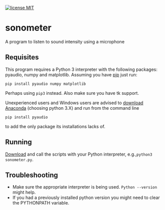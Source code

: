 [![license MIT](https://img.shields.io/badge/license-MIT-blue.svg)](https://raw.githubusercontent.com/Dih5/sonometer/master/LICENSE.txt)
# sonometer
A program to listen to sound intensity using a microphone

## Requisites
This program requires a Python 3 interpreter with the following packages: pyaudio, numpy and matplotlib. Assuming you have [pip](https://pip.pypa.io/en/stable/installing/) just run:
```
pip install pyaudio numpy matplotlib
```
Perhaps using `pip3` instead. Also make sure you have tk support.

Unexperienced users and Windows users are advised to [download Anaconda](https://www.continuum.io/downloads) (choosing python 3.X) and run from the command line
```
pip install pyaudio
```
to add the only package its installations lacks of.
## Running
[Download](https://github.com/Dih5/sonometer/archive/master.zip) and call the scripts with your Python interpreter, e.g.,`python3 sonometer.py`.
## Troubleshooting
- Make sure the appropriate interpreter is being used. `Python --version` might help.
- If you had a previously installed python version you might need to clear the PYTHONPATH variable.
